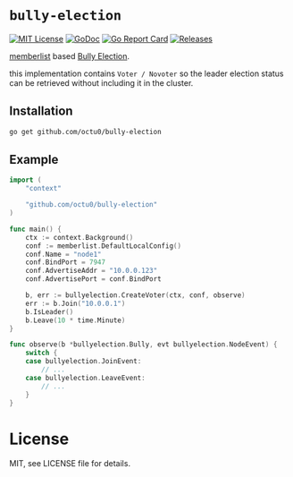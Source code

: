 # `bully-election`

[![MIT License](https://img.shields.io/github/license/octu0/bully-election)](https://github.com/octu0/bully-election/blob/master/LICENSE)
[![GoDoc](https://pkg.go.dev/badge/github.com/octu0/bully-election)](https://pkg.go.dev/github.com/octu0/bully-election)
[![Go Report Card](https://goreportcard.com/badge/github.com/octu0/bully-election)](https://goreportcard.com/report/github.com/octu0/bully-election)
[![Releases](https://img.shields.io/github/v/release/octu0/bully-election)](https://github.com/octu0/bully-election/releases)

[memberlist](https://github.com/hashicorp/memberlist) based [Bully Election](https://en.wikipedia.org/wiki/Bully_algorithm).

this implementation contains `Voter / Novoter` so the leader election status can be retrieved without including it in the cluster.

## Installation

```bash
go get github.com/octu0/bully-election
```

## Example

```go
import (
    "context"

    "github.com/octu0/bully-election"
)

func main() {
    ctx := context.Background()
    conf := memberlist.DefaultLocalConfig()
    conf.Name = "node1"
    conf.BindPort = 7947
    conf.AdvertiseAddr = "10.0.0.123"
    conf.AdvertisePort = conf.BindPort

    b, err := bullyelection.CreateVoter(ctx, conf, observe)
    err := b.Join("10.0.0.1")
    b.IsLeader()
    b.Leave(10 * time.Minute)
}

func observe(b *bullyelection.Bully, evt bullyelection.NodeEvent) {
    switch {
    case bullyelection.JoinEvent:
        // ...
    case bullyelection.LeaveEvent:
        // ...
    }
}
```

# License

MIT, see LICENSE file for details.